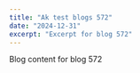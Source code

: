 ```yaml
---
title: "Ak test blogs 572"
date: "2024-12-31"
excerpt: "Excerpt for blog 572"
---
```


Blog content for blog 572